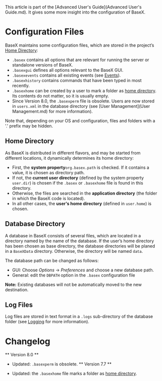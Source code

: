  


 
This article is part of the [Advanced User's Guide](Advanced User's Guide.md). It gives some more insight into the configuration of BaseX. 

 
# Configuration Files

BaseX maintains some configuration files, which are stored in the project’s [Home Directory](Configuration.md#Home_Directory): 

 * `.basex`  contains all options that are relevant for running the server or standalone versions of BaseX. 
 * `.basexgui`  defines all options relevant to the BaseX GUI. 
 * `.basexevents`  contains all existing events (see [Events](Events.md)). 
 * `.basexhistory`  contains commands that have been typed in most recently. 
 * `.basexhome`  can be created by a user to mark a folder as [home directory](Configuration.md#Home_Directory). Its contents do not matter, so it is usually empty. 
 * Since Version 8.0, the `.basexperm` file is obsolete. Users are now stored in `users.xml` in the database directory (see [User Management](User Management.md) for more information). 

Note that, depending on your OS and configuration, files and folders with a '.' prefix may be hidden. 


## Home Directory

As BaseX is distributed in different flavors, and may be started from different locations, it dynamically determines its home directory: 

 * First, the **system property**`org.basex.path` is checked. If it contains a value, it is chosen as directory path. 
 * If not, the **current user directory** (defined by the system property `user.dir`) is chosen if the `.basex` or `.basexhome` file is found in this directory. 
 * Otherwise, the files are searched in the **application directory** (the folder in which the BaseX code is located). 
 * In all other cases, the **user's home directory** (defined in `user.home`) is chosen. 

## Database Directory

A database in BaseX consists of several files, which are located in a directory named by the name of the database. If the user’s home directory has been chosen as base directory, the database directories will be planed in a `BaseXData` directory. Otherwise, the directory will be named `data`. 


The database path can be changed as follows: 

 * GUI: Choose _Options_ → _Preferences_ and choose a new database path. 
 * General: edit the `DBPATH` option in the `.basex` configuration file 

**Note:** Existing databases will not be automatically moved to the new destination. 


## Log Files

Log files are stored in text format in a `.logs` sub-directory of the database folder (see [Logging](Logging.md) for more information). 

 
# Changelog
** Version 8.0 **

 * Updated: `.basexperm` is obsolete. 
** Version 7.7 **

 * Updated: the `.basexhome` file marks a folder as [home directory](Configuration.md#Home_Directory). 

